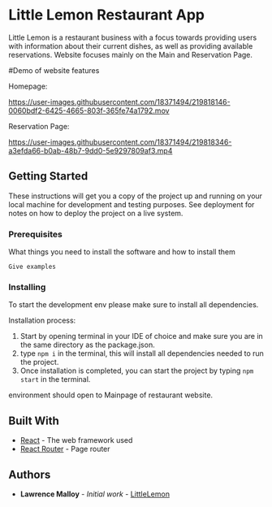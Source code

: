 # Little Lemon Restaurant App

Little Lemon is a restaurant business with a focus towards providing users with information about their current dishes, as well as providing available reservations. Website focuses mainly on the Main and Reservation Page.


#Demo of website features


Homepage: 

https://user-images.githubusercontent.com/18371494/219818146-0060bdf2-6425-4665-803f-365fe74a1792.mov




Reservation Page: 




https://user-images.githubusercontent.com/18371494/219818346-a3efda66-b0ab-48b7-9dd0-5e9297809af3.mp4






## Getting Started

These instructions will get you a copy of the project up and running on your local machine for development and testing purposes. See deployment for notes on how to deploy the project on a live system.

### Prerequisites

What things you need to install the software and how to install them

```
Give examples
```

### Installing

To start the development env please make sure to install all dependencies.

Installation process:
1. Start by opening terminal in your IDE of choice and make sure you are in the same directory as the package.json.
2. type `npm i` in the terminal, this will install all dependencies needed to run the project.
3. Once installation is completed, you can start the project by typing `npm start` in the terminal.

environment should open to Mainpage of restaurant website. 


## Built With

* [React](https://reactjs.org/) - The web framework used
* [React Router](https://reactrouter.com/en/main) - Page router

## Authors

* **Lawrence Malloy** - *Initial work* - [LittleLemon](https://github.com/lcmalloy/Little-Lemon-Capstone)
